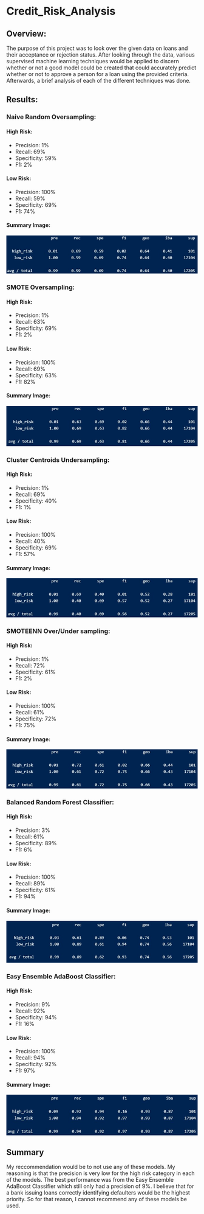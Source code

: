 # Credit_Risk_Analysis
## Overview:
The purpose of this project was to look over the given data on loans and their acceptance or rejection status.  After looking through the data, various supervised machine learning techniques would be applied to discern whether or not a good model could be created that could accurately predict whether or not to approve a person for a loan using the provided criteria.  Afterwards, a brief analysis of each of the different techniques was done.

## Results:

### Naive Random Oversampling:
#### High Risk:
* Precision: 1%
* Recall: 69%
* Specificity: 59%
* F1: 2%

#### Low Risk:
* Precision: 100%
* Recall: 59%
* Specificity: 69%
* F1: 74%

#### Summary Image:
![](Images/naive_random_oversampling_results.jpg)

### SMOTE Oversampling:
#### High Risk:
* Precision: 1%
* Recall: 63%
* Specificity: 69%
* F1: 2%

#### Low Risk:
* Precision: 100%
* Recall: 69%
* Specificity: 63%
* F1: 82%

#### Summary Image:
![](Images/smote_results.jpg)

### Cluster Centroids Undersampling:
#### High Risk:
* Precision: 1%
* Recall: 69%
* Specificity: 40%
* F1: 1%

#### Low Risk:
* Precision: 100%
* Recall: 40%
* Specificity: 69%
* F1: 57%

#### Summary Image:
![](Images/undersampling_results.jpg)

### SMOTEENN Over/Under sampling:
#### High Risk:
* Precision: 1%
* Recall: 72%
* Specificity: 61%
* F1: 2%

#### Low Risk:
* Precision: 100%
* Recall: 61%
* Specificity: 72%
* F1: 75%

#### Summary Image:
![](Images/smoteen_results.jpg)

### Balanced Random Forest Classifier:
#### High Risk:
* Precision: 3%
* Recall: 61%
* Specificity: 89%
* F1: 6%

#### Low Risk:
* Precision: 100%
* Recall: 89%
* Specificity: 61%
* F1: 94%

#### Summary Image:
![](https://github.com/niculbolas/Credit_Risk_Analysis/blob/main/Images/balanced_forest_resulits.jpg?raw=true)

### Easy Ensemble AdaBoost Classifier:
#### High Risk:
* Precision: 9%
* Recall: 92%
* Specificity: 94%
* F1: 16%

#### Low Risk:
* Precision: 100%
* Recall: 94%
* Specificity: 92%
* F1: 97%

#### Summary Image:
![](Images/adaboost_results.jpg)

## Summary
My reccommendation would be to not use any of these models.  My reasoning is that the precision is very low for the high risk category in each of the models.  The best performance was from the Easy Ensemble AdaBoost Classifier which still only had a precision of 9%.  I believe that for a bank issuing loans correctly identifying defaulters would be the highest priority.  So for that reason, I cannot recommend any of these models be used.
